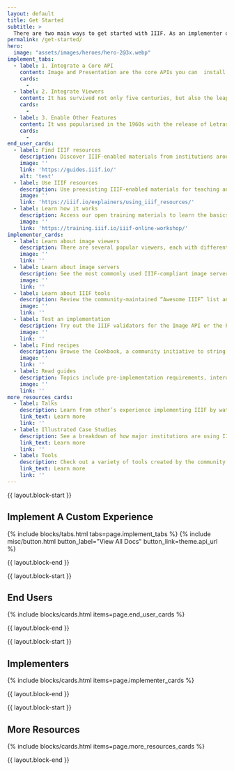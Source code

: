 ```yaml
---
layout: default
title: Get Started
subtitle: >
  There are two main ways to get started with IIIF. As an implementer or developer, you can make digital resources available on the web using IIIF. As an end user, you may be working with materials already hosted on the Web by someone else. 
permalink: /get-started/
hero:
  image: "assets/images/heroes/hero-2@3x.webp"
implement_tabs:
  - label: 1. Integrate a Core API
    content: Image and Presentation are the core APIs you can  install first. Choose to retrieve images with the Image API or the image’s metadata with the Presentation API.
    cards:
      -
  - label: 2. Integrate Viewers
    content: It has survived not only five centuries, but also the leap into electronic typesetting, remaining essentially unchanged.
    cards:
      -
  - label: 3. Enable Other Features
    content: It was popularised in the 1960s with the release of Letraset sheets containing Lorem Ipsum passages, and more recently with desktop publishing software like Aldus PageMaker including versions of Lorem Ipsum.
    cards:
      -
end_user_cards:
  - label: Find IIIF resources
    description: Discover IIIF-enabled materials from institutions around the world.
    image: ''
    link: 'https://guides.iiif.io/'
    alt: 'test'
  - label: Use IIIF resources
    description: Use preexisting IIIF-enabled materials for teaching and research across sites and tools.
    image: ''
    link: 'https://iiif.io/explainers/using_iiif_resources/'
  - label: Learn how it works
    description: Access our open training materials to learn the basics of how resources are made available via IIIF.
    image: ''
    link: 'https://training.iiif.io/iiif-online-workshop/'
implementer_cards:
  - label: Learn about image viewers
    description: There are several popular viewers, each with different capabilities.
    image: ''
    link: ''
  - label: Learn about image servers
    description: See the most commonly used IIIF-compliant image servers.
    image: ''
    link: ''
  - label: Learn about IIIF tools
    description: Review the community-maintained “Awesome IIIF” list and see what’s available to you.
    image: ''
    link: ''
  - label: Test an implementation
    description: Try out the IIIF validators for the Image API or the Presentation API.
    image: ''
    link: ''
  - label: Find recipes
    description: Browse the Cookbook, a community initiative to string together commonly used functions into code “recipes” that can be easily reused.
    image: ''
    link: ''
  - label: Read guides
    description: Topics include pre-implementation requirements, interoperability best practices, UX best practices, and more.
    image: ''
    link: ''
more_resources_cards:
  - label: Talks
    description: Learn from other’s experience implementing IIIF by watching conference presentations.
    link_text: Learn more
    link: ''
  - label: Illustrated Case Studies
    description: See a breakdown of how major institutions are using IIIF to make their collections available.
    link_text: Learn more
    link: ''
  - label: Tools
    description: Check out a variety of tools created by the community.
    link_text: Learn more
    link: ''
---
```



{{ layout.block-start }}

## Implement A Custom Experience

{% include blocks/tabs.html tabs=page.implement_tabs %}
{% include misc/button.html button_label="View All Docs" button_link=theme.api_url %}

{{ layout.block-end }}



{{ layout.block-start }}

## End Users

{% include blocks/cards.html items=page.end_user_cards %}

{{ layout.block-end }}



{{ layout.block-start }}

## Implementers

{% include blocks/cards.html items=page.implementer_cards %}

{{ layout.block-end }}



{{ layout.block-start }}

## More Resources

{% include blocks/cards.html items=page.more_resources_cards %}

{{ layout.block-end }}
